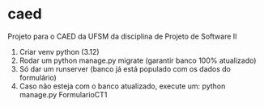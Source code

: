 # caed
Projeto para o CAED da UFSM da disciplina de Projeto de Software II 

1. Criar venv python (3.12)
2. Rodar um python manage.py migrate (garantir banco 100% atualizado)
3. Só dar um runserver (banco já está populado com os dados do formulário)
4. Caso não esteja com o banco atualizado, execute um: python manage.py FormularioCT1